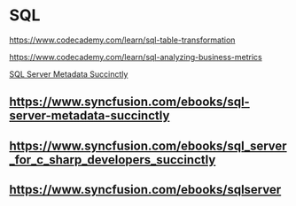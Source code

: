 # SQL

https://www.codecademy.com/learn/sql-table-transformation

https://www.codecademy.com/learn/sql-analyzing-business-metrics

[SQL Server Metadata Succinctly](http://ebooks.syncfusion.com/downloads/sql-server-metadata-succinctly/sql-server-metadata-succinctly.pdf?AWSAccessKeyId=AKIAWH6GYCX36VNGPCWG&Expires=1575433544&Signature=l2BuZo54A%2BWxgT%2BQp1nXZvIW%2FXQ%3D)

## https://www.syncfusion.com/ebooks/sql-server-metadata-succinctly
## https://www.syncfusion.com/ebooks/sql_server_for_c_sharp_developers_succinctly
## https://www.syncfusion.com/ebooks/sqlserver
